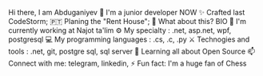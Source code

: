 Hi there, I am Abduganiyev 👋
I'm a junior developer
NOW
✨ Crafted last CodeStorm;
🇵🇹 Planing the "Rent House";
🍑 What about this?
BIO
🏢 I'm currently working at Najot ta'lim
⚙️ My specialty : .net, asp.net, wpf, postgresql
💻 My programming languages : .cs, .c, .py
⚔️ Technogies and tools : .net, git, postgre sql, sql server
🌱 Learning all about Open Source
📫 Connect with me: telegram, linkedin,
⚡️ Fun fact: I'm a huge fan of Chess
